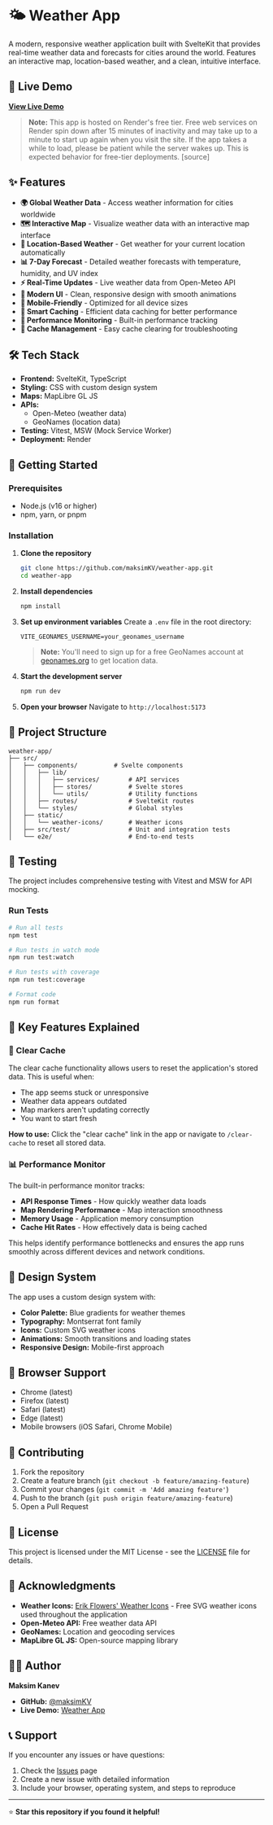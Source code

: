 # 🌤️ Weather App

A modern, responsive weather application built with SvelteKit that provides real-time weather data and forecasts for cities around the world. Features an interactive map, location-based weather, and a clean, intuitive interface.

## 🚀 Live Demo

**[View Live Demo](https://weather-app-qm8m.onrender.com/)**

> **Note:** This app is hosted on Render's free tier. Free web services on Render spin down after 15 minutes of inactivity and may take up to a minute to start up again when you visit the site. If the app takes a while to load, please be patient while the server wakes up. This is expected behavior for free-tier deployments. [source]

## ✨ Features

- **🌍 Global Weather Data** - Access weather information for cities worldwide
- **🗺️ Interactive Map** - Visualize weather data with an interactive map interface
- **📍 Location-Based Weather** - Get weather for your current location automatically
- **📊 7-Day Forecast** - Detailed weather forecasts with temperature, humidity, and UV index
- **⚡ Real-Time Updates** - Live weather data from Open-Meteo API
- **🎨 Modern UI** - Clean, responsive design with smooth animations
- **📱 Mobile-Friendly** - Optimized for all device sizes
- **💾 Smart Caching** - Efficient data caching for better performance
- **🔄 Performance Monitoring** - Built-in performance tracking
- **🧹 Cache Management** - Easy cache clearing for troubleshooting

## 🛠️ Tech Stack

- **Frontend:** SvelteKit, TypeScript
- **Styling:** CSS with custom design system
- **Maps:** MapLibre GL JS
- **APIs:** 
  - Open-Meteo (weather data)
  - GeoNames (location data)
- **Testing:** Vitest, MSW (Mock Service Worker)
- **Deployment:** Render

## 🚀 Getting Started

### Prerequisites

- Node.js (v16 or higher)
- npm, yarn, or pnpm

### Installation

1. **Clone the repository**
   ```bash
   git clone https://github.com/maksimKV/weather-app.git
   cd weather-app
   ```

2. **Install dependencies**
   ```bash
   npm install
   ```

3. **Set up environment variables**
   Create a `.env` file in the root directory:
   ```env
   VITE_GEONAMES_USERNAME=your_geonames_username
   ```
   
   > **Note:** You'll need to sign up for a free GeoNames account at [geonames.org](https://www.geonames.org/login) to get location data.

4. **Start the development server**
   ```bash
   npm run dev
   ```

5. **Open your browser**
   Navigate to `http://localhost:5173`

## 📁 Project Structure

```
weather-app/
├── src/
│   ├── components/          # Svelte components
│   │   ├── lib/
│   │   │   ├── services/        # API services
│   │   │   ├── stores/          # Svelte stores
│   │   │   └── utils/           # Utility functions
│   │   ├── routes/              # SvelteKit routes
│   │   └── styles/              # Global styles
│   ├── static/
│   │   └── weather-icons/       # Weather icons
│   ├── src/test/                # Unit and integration tests
│   └── e2e/                     # End-to-end tests
```

## 🧪 Testing

The project includes comprehensive testing with Vitest and MSW for API mocking.

### Run Tests
```bash
# Run all tests
npm test

# Run tests in watch mode
npm run test:watch

# Run tests with coverage
npm run test:coverage

# Format code
npm run format
```

## 🔧 Key Features Explained

### 🧹 Clear Cache
The clear cache functionality allows users to reset the application's stored data. This is useful when:
- The app seems stuck or unresponsive
- Weather data appears outdated
- Map markers aren't updating correctly
- You want to start fresh

**How to use:** Click the "clear cache" link in the app or navigate to `/clear-cache` to reset all stored data.

### 📊 Performance Monitor
The built-in performance monitor tracks:
- **API Response Times** - How quickly weather data loads
- **Map Rendering Performance** - Map interaction smoothness
- **Memory Usage** - Application memory consumption
- **Cache Hit Rates** - How effectively data is being cached

This helps identify performance bottlenecks and ensures the app runs smoothly across different devices and network conditions.

## 🎨 Design System

The app uses a custom design system with:
- **Color Palette:** Blue gradients for weather themes
- **Typography:** Montserrat font family
- **Icons:** Custom SVG weather icons
- **Animations:** Smooth transitions and loading states
- **Responsive Design:** Mobile-first approach

## 📱 Browser Support

- Chrome (latest)
- Firefox (latest)
- Safari (latest)
- Edge (latest)
- Mobile browsers (iOS Safari, Chrome Mobile)

## 🤝 Contributing

1. Fork the repository
2. Create a feature branch (`git checkout -b feature/amazing-feature`)
3. Commit your changes (`git commit -m 'Add amazing feature'`)
4. Push to the branch (`git push origin feature/amazing-feature`)
5. Open a Pull Request

## 📄 License

This project is licensed under the MIT License - see the [LICENSE](LICENSE) file for details.

## 🙏 Acknowledgments

- **Weather Icons:** [Erik Flowers' Weather Icons](https://github.com/erikflowers/weather-icons) - Free SVG weather icons used throughout the application
- **Open-Meteo API:** Free weather data API
- **GeoNames:** Location and geocoding services
- **MapLibre GL JS:** Open-source mapping library

## 👨‍💻 Author

**Maksim Kanev**

- **GitHub:** [@maksimKV](https://github.com/maksimKV)
- **Live Demo:** [Weather App](https://weather-app-qm8m.onrender.com/)

## 📞 Support

If you encounter any issues or have questions:
1. Check the [Issues](https://github.com/maksimKV/weather-app/issues) page
2. Create a new issue with detailed information
3. Include your browser, operating system, and steps to reproduce

---

⭐ **Star this repository if you found it helpful!**
